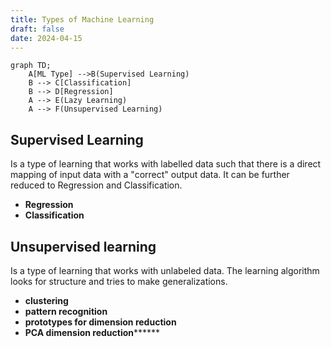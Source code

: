 ```yaml
---
title: Types of Machine Learning
draft: false
date: 2024-04-15
---
```


```mermaid
graph TD;
    A[ML Type] -->B(Supervised Learning)
    B --> C[Classification]
    B --> D[Regression]
    A --> E(Lazy Learning)
    A --> F(Unsupervised Learning)

```
## Supervised Learning
Is a type of learning that works with labelled data such that there is a direct mapping of input data with a "correct" output data. It can be further reduced to Regression and Classification. 
- **Regression**
- **Classification**
## Unsupervised learning
Is a type of learning that works with unlabeled data. The learning algorithm looks for structure and tries to make generalizations. 
- **clustering**
- **pattern recognition**
- **prototypes for dimension reduction**
- **PCA dimension reduction********

